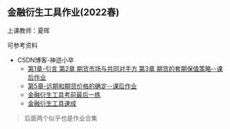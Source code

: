 ## 金融衍生工具作业(2022春)

上课教师：夏晖

可参考资料

- CSDN博客-神迹小卒
  - [第1章-引言 第2章 期货市场与共同对手方 第3章 期货的套期保值策略--课后作业](https://blog.csdn.net/aiqq136/article/details/123271581)
  - [第5章-远期和期货价格的确定--课后作业](https://blog.csdn.net/aiqq136/article/details/124606035)
  - [金融衍生工具考前最后一练](https://blog.csdn.net/aiqq136/article/details/125071832)
  - [金融衍生工具速成](https://blog.csdn.net/aiqq136/article/details/123841612)
 
> 后面两个似乎也是作业合集
